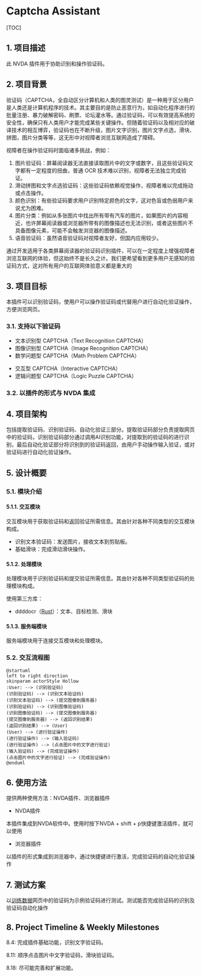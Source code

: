 # Captcha Assistant

[TOC]

## 1. 项目描述

此 NVDA 插件用于协助识别和操作验证码。

## 2. 项目背景

验证码（CAPTCHA，全自动区分计算机和人类的图灵测试）是一种用于区分用户是人类还是计算机程序的技术。其主要目的是防止恶意行为，如自动化程序进行的批量注册、暴力破解密码、刷票、论坛灌水等。通过验证码，可以有效提高系统的安全性，确保只有人类用户才能完成某些关键操作。但随着验证码以及相对应的破译技术的相互博弈，验证码也在不断升级，图片文字识别，图片文字点选，滑块、拼图，图片分类等等，这无形中对视障者浏览互联网造成了障碍。

视障者在操作验证码时面临诸多挑战，例如：

1. 图片验证码：屏幕阅读器无法直接读取图片中的文字或数字，且这些验证码文字都有一定程度的扭曲，普通 OCR 技术难以识别，视障者无法独立完成验证。
2. 滑动拼图和文字点选验证码：这些验证码依赖视觉操作，视障者难以完成拖动或点击操作。
3. 颜色识别：有些验证码要求用户识别特定颜色的文字，这对色盲或色弱用户来说尤为困难。
4. 图片分类：例如从多张图片中找出所有带有汽车的图片，如果图片的内容相近，也许屏幕阅读器或浏览器所带有的图像描述也无法识别，或者这些图片不具备图像元素，可能不会触发浏览器的图像描述。
5. 语音验证码：虽然语音验证码对视障者友好，但国内应用较少。

通过开发适用于各类屏幕阅读器的验证码识别插件，可以在一定程度上增强视障者浏览互联网的体验，但这始终不是长久之计。我们更希望看到更多用户无感知的验证码方式，这对所有用户的互联网体验意义都是重大的

## 3. 项目目标

本插件可以识别验证码，使用户可以操作验证码或代替用户进行自动化验证操作，方便浏览网页。

### 3.1. 支持以下验证码

* 文本识别型 CAPTCHA（Text Recognition CAPTCHA）
* 图像识别型 CAPTCHA（Image Recognition CAPTCHA）
* 数学问题型 CAPTCHA（Math Problem CAPTCHA）
<!-- * 音频型 CAPTCHA（Audio CAPTCHA） -->
* 交互型 CAPTCHA（Interactive CAPTCHA）
* 逻辑问题型 CAPTCHA（Logic Puzzle CAPTCHA）
<!-- * 游戏型 CAPTCHA（Game CAPTCHA）
* 动态型 CAPTCHA（Dynamic CAPTCHA -->

### 3.2. 以插件的形式与 NVDA 集成

## 4. 项目架构

包括提取验证码、识别验证码、自动化验证三部分。提取验证码部分负责提取网页中的验证码，识别验证码部分通过调用AI识别功能，对提取到的验证码的进行识别，最后自动化验证部分将识别到的验证码返回，由用户手动操作输入验证，或对验证码进行自动化验证操作。

## 5. 设计概要

### 5.1. 模块介绍

#### 5.1.1. 交互模块

交互模块用于获取验证码和返回验证所需信息。其由针对各种不同类型的交互模块构成。

* 识别文本验证码：发送图片，接收文本到剪贴板。
* 基础滑块：完成滑动滑块操作。

#### 5.1.2. 处理模块

处理模块用于识别验证码和提交验证所需信息。其由针对各种不同类型验证码的处理模块构成。

使用第三方库：

* ddddocr（[Rust](https://github.com/86maid/ddddocr)）：文本、目标检测、滑块

#### 5.1.3. 服务端模块

服务端模块用于连接交互模块和处理模块。

### 5.2. 交互流程图

```plantuml
@startuml
left to right direction
skinparam actorStyle Hollow
:User: --> (识别验证码)
(识别验证码) --> (识别文本验证码)
(识别文本验证码) --> (提交图像到服务器)
(识别验证码) --> (识别图像验证码)
(识别图像验证码) --> (提交图像到服务器)
(提交图像到服务器) --> (返回识别结果)
(返回识别结果) --> (User)
(User) --> (进行验证操作)
(进行验证操作) --> (输入验证码)
(进行验证操作) --> (点击图片中的文字进行验证)
(输入验证码) --> (完成验证操作)
(点击图片中的文字进行验证) --> (完成验证操作)
@enduml
```

## 6. 使用方法

提供两种使用方法：NVDA插件、浏览器插件

* NVDA插件

本插件集成到NVDA软件中。使用时按下NVDA + shift + p快捷键激活插件，就可以使用

* 浏览器插件

以插件的形式集成到浏览器中，通过快捷键进行激活，完成验证码的自动化验证操作

## 7. 测试方案

以[训练数据](http://146.56.204.113:19199/preview)网页中的验证码为示例验证码进行测试。测试能否完成验证码的识别及验证码自动化操作

## 8. Project Timeline & Weekly Milestones

8.4: 完成插件基础功能，识别文字验证码。

8.11: 顺序点击图片中文字验证码，滑块验证码。

8.18: 尽可能完善和扩展功能。
